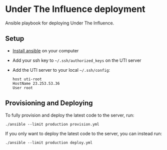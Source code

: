 # Under The Influence deployment

Ansible playbook for deploying Under The Influence.

## Setup

 * [Install ansible](http://docs.ansible.com/intro_installation.html) on your computer
 * Add your ssh key to `~/.ssh/authorized_keys` on the UTI server
 * Add the UTI server to your local `~/.ssh/config`:

   ```
   host uti-root
   HostName 23.253.53.36
   User root
   ```

## Provisioning and Deploying

To fully provision and deploy the latest code to the server, run:

```
./ansible --limit production provision.yml
```

If you only want to deploy the latest code to the server, you can instead run:

```
./ansible --limit production deploy.yml
```
